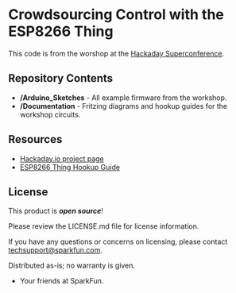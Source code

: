 Crowdsourcing Control with the ESP8266 Thing
===========================================

This code is from the worshop at the [Hackaday Superconference](hackaday.io/superconference).

Repository Contents
-------------------
* **/Arduino_Sketches** - All example firmware from the workshop.
* **/Documentation** - Fritzing diagrams and hookup guides for the workshop circuits.

Resources
---------
* [Hackaday.io project page](https://hackaday.io/project/8254-crowdsourcing-control-with-the-esp8266-thing)
* [ESP8266 Thing Hookup Guide](https://learn.sparkfun.com/tutorials/esp8266-thing-development-board-hookup-guide)


License
-------


This product is _**open source**_! 

Please review the LICENSE.md file for license information. 

If you have any questions or concerns on licensing, please contact techsupport@sparkfun.com.

Distributed as-is; no warranty is given.

- Your friends at SparkFun.


